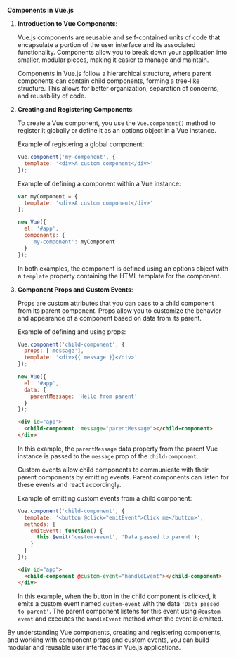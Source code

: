 
**Components in Vue.js**

1. **Introduction to Vue Components**:

   Vue.js components are reusable and self-contained units of code that encapsulate a portion of the user interface and its associated functionality. Components allow you to break down your application into smaller, modular pieces, making it easier to manage and maintain.

   Components in Vue.js follow a hierarchical structure, where parent components can contain child components, forming a tree-like structure. This allows for better organization, separation of concerns, and reusability of code.

2. **Creating and Registering Components**:

   To create a Vue component, you use the `Vue.component()` method to register it globally or define it as an options object in a Vue instance.

   Example of registering a global component:
   ```javascript
   Vue.component('my-component', {
     template: '<div>A custom component</div>'
   });
   ```

   Example of defining a component within a Vue instance:
   ```javascript
   var myComponent = {
     template: '<div>A custom component</div>'
   };

   new Vue({
     el: '#app',
     components: {
       'my-component': myComponent
     }
   });
   ```

   In both examples, the component is defined using an options object with a `template` property containing the HTML template for the component.

3. **Component Props and Custom Events**:

   Props are custom attributes that you can pass to a child component from its parent component. Props allow you to customize the behavior and appearance of a component based on data from its parent.

   Example of defining and using props:
   ```javascript
   Vue.component('child-component', {
     props: ['message'],
     template: '<div>{{ message }}</div>'
   });

   new Vue({
     el: '#app',
     data: {
       parentMessage: 'Hello from parent'
     }
   });
   ```

   ```html
   <div id="app">
     <child-component :message="parentMessage"></child-component>
   </div>
   ```

   In this example, the `parentMessage` data property from the parent Vue instance is passed to the `message` prop of the `child-component`.

   Custom events allow child components to communicate with their parent components by emitting events. Parent components can listen for these events and react accordingly.

   Example of emitting custom events from a child component:
   ```javascript
   Vue.component('child-component', {
     template: '<button @click="emitEvent">Click me</button>',
     methods: {
       emitEvent: function() {
         this.$emit('custom-event', 'Data passed to parent');
       }
     }
   });
   ```

   ```html
   <div id="app">
     <child-component @custom-event="handleEvent"></child-component>
   </div>
   ```

   In this example, when the button in the child component is clicked, it emits a custom event named `custom-event` with the data `'Data passed to parent'`. The parent component listens for this event using `@custom-event` and executes the `handleEvent` method when the event is emitted.

By understanding Vue components, creating and registering components, and working with component props and custom events, you can build modular and reusable user interfaces in Vue.js applications.